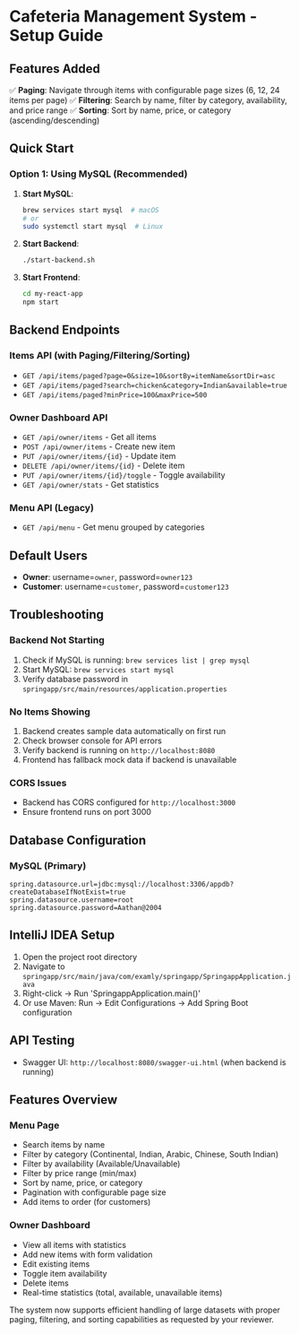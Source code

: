 # Cafeteria Management System - Setup Guide

## Features Added
✅ **Paging**: Navigate through items with configurable page sizes (6, 12, 24 items per page)
✅ **Filtering**: Search by name, filter by category, availability, and price range
✅ **Sorting**: Sort by name, price, or category (ascending/descending)

## Quick Start

### Option 1: Using MySQL (Recommended)
1. **Start MySQL**:
   ```bash
   brew services start mysql  # macOS
   # or
   sudo systemctl start mysql  # Linux
   ```

2. **Start Backend**:
   ```bash
   ./start-backend.sh
   ```

3. **Start Frontend**:
   ```bash
   cd my-react-app
   npm start
   ```



## Backend Endpoints

### Items API (with Paging/Filtering/Sorting)
- `GET /api/items/paged?page=0&size=10&sortBy=itemName&sortDir=asc`
- `GET /api/items/paged?search=chicken&category=Indian&available=true`
- `GET /api/items/paged?minPrice=100&maxPrice=500`

### Owner Dashboard API
- `GET /api/owner/items` - Get all items
- `POST /api/owner/items` - Create new item
- `PUT /api/owner/items/{id}` - Update item
- `DELETE /api/owner/items/{id}` - Delete item
- `PUT /api/owner/items/{id}/toggle` - Toggle availability
- `GET /api/owner/stats` - Get statistics

### Menu API (Legacy)
- `GET /api/menu` - Get menu grouped by categories

## Default Users
- **Owner**: username=`owner`, password=`owner123`
- **Customer**: username=`customer`, password=`customer123`

## Troubleshooting

### Backend Not Starting
1. Check if MySQL is running: `brew services list | grep mysql`
2. Start MySQL: `brew services start mysql`
3. Verify database password in `springapp/src/main/resources/application.properties`

### No Items Showing
1. Backend creates sample data automatically on first run
2. Check browser console for API errors
3. Verify backend is running on `http://localhost:8080`
4. Frontend has fallback mock data if backend is unavailable

### CORS Issues
- Backend has CORS configured for `http://localhost:3000`
- Ensure frontend runs on port 3000

## Database Configuration

### MySQL (Primary)
```properties
spring.datasource.url=jdbc:mysql://localhost:3306/appdb?createDatabaseIfNotExist=true
spring.datasource.username=root
spring.datasource.password=Aathan@2004
```



## IntelliJ IDEA Setup
1. Open the project root directory
2. Navigate to `springapp/src/main/java/com/examly/springapp/SpringappApplication.java`
3. Right-click → Run 'SpringappApplication.main()'
4. Or use Maven: Run → Edit Configurations → Add Spring Boot configuration

## API Testing
- Swagger UI: `http://localhost:8080/swagger-ui.html` (when backend is running)

## Features Overview

### Menu Page
- Search items by name
- Filter by category (Continental, Indian, Arabic, Chinese, South Indian)
- Filter by availability (Available/Unavailable)
- Filter by price range (min/max)
- Sort by name, price, or category
- Pagination with configurable page size
- Add items to order (for customers)

### Owner Dashboard
- View all items with statistics
- Add new items with form validation
- Edit existing items
- Toggle item availability
- Delete items
- Real-time statistics (total, available, unavailable items)

The system now supports efficient handling of large datasets with proper paging, filtering, and sorting capabilities as requested by your reviewer.